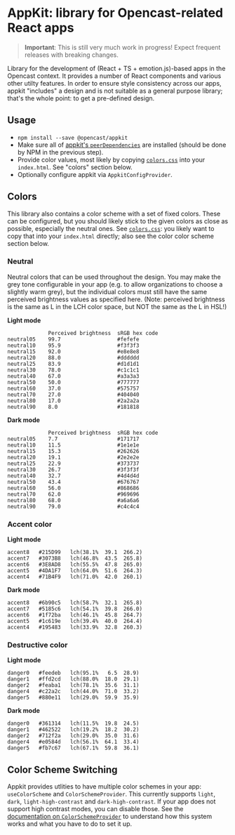 # AppKit: library for Opencast-related React apps

> **Important**: This is still very much work in progress!
> Expect frequent releases with breaking changes.

Library for the development of (React + TS + emotion.js)-based apps in the Opencast context.
It provides a number of React components and various other utilty features.
In order to ensure style consistency across our apps, appkit "includes" a design and is not suitable as a general purpose library;
that's the whole point: to get a pre-defined design.


## Usage

- `npm install --save @opencast/appkit`
- Make sure all of [appkit's `peerDependencies`](./package.json) are installed (should be done by NPM in the previous step).
- Provide color values, most likely by copying [`colors.css`](./src/colors.css) into your `index.html`. See "colors" section below.
- Optionally configure appkit via `AppkitConfigProvider`.


## Colors

This library also contains a color scheme with a set of fixed colors.
These can be configured, but you should likely stick to the given colors as close as possible, especially the neutral ones.
See [`colors.css`](./src/colors.css): you likely want to copy that into your `index.html` directly;
also see the color color scheme section below.

### Neutral

Neutral colors that can be used throughout the design.
You may make the grey tone configurable in your app (e.g. to allow organizations to choose a slightly warm grey), but the individual colors must still have the same perceived brightness values as specified here.
(Note: perceived brightness is the same as L in the LCH color space, but NOT the same as the L in HSL!)

**Light mode**
```
             Perceived brightness  sRGB hex code
neutral05    99.7                  #fefefe
neutral10    95.9                  #f3f3f3
neutral15    92.0                  #e8e8e8
neutral20    88.0                  #dddddd
neutral25    83.9                  #d1d1d1
neutral30    78.0                  #c1c1c1
neutral40    67.0                  #a3a3a3
neutral50    50.0                  #777777
neutral60    37.0                  #575757
neutral70    27.0                  #404040
neutral80    17.0                  #2a2a2a
neutral90    8.0                   #181818
```

**Dark mode**
```
             Perceived brightness  sRGB hex code
neutral05    7.7                   #171717
neutral10    11.5                  #1e1e1e
neutral15    15.3                  #262626
neutral20    19.1                  #2e2e2e
neutral25    22.9                  #373737
neutral30    26.7                  #3f3f3f
neutral40    32.7                  #4d4d4d
neutral50    43.4                  #676767
neutral60    56.0                  #868686
neutral70    62.0                  #969696
neutral80    68.0                  #a6a6a6
neutral90    79.0                  #c4c4c4
```

### Accent color

**Light mode**
```
accent8   #215D99   lch(38.1%  39.1  266.2)
accent7   #3073B8   lch(46.8%  43.5  265.8)
accent6   #3E8AD8   lch(55.5%  47.8  265.0)
accent5   #4DA1F7   lch(64.0%  51.6  264.3)
accent4   #71B4F9   lch(71.0%  42.0  260.1)
```

**Dark mode**
```
accent8   #6b90c5   lch(58.7%  32.1  265.8)
accent7   #5185c6   lch(54.1%  39.8  266.0)
accent6   #1f72ba   lch(46.1%  45.8  264.7)
accent5   #1c619e   lch(39.4%  40.0  264.4)
accent4   #195483   lch(33.9%  32.8  260.3)
```

### Destructive color

**Light mode**
```
danger0   #feedeb   lch(95.1%   6.5  28.9)
danger1   #ffd2cd   lch(88.0%  18.0  29.1)
danger2   #feaba1   lch(78.1%  35.6  31.1)
danger4   #c22a2c   lch(44.0%  71.0  33.2)
danger5   #880e11   lch(29.0%  59.9  35.9)
```

**Dark mode**
```
danger0   #361314   lch(11.5%  19.8  24.5)
danger1   #462522   lch(19.2%  18.2  30.2)
danger2   #712f2a   lch(29.0%  35.0  31.6)
danger4   #e0584d   lch(56.1%  64.1  33.4)
danger5   #fb7c67   lch(67.1%  59.8  36.1)
```

## Color Scheme Switching

Appkit provides utlities to have multiple color schemes in your app: `useColorScheme` and `ColorSchemeProvider`.
This currently supports `light`, `dark`, `light-high-contrast` and `dark-high-contrast`.
If your app does not support high contrast modes, you can disable those.
See the [documentation on `ColorSchemeProvider`](./src/colorScheme.tsx) to understand how this system works and what you have to do to set it up.

